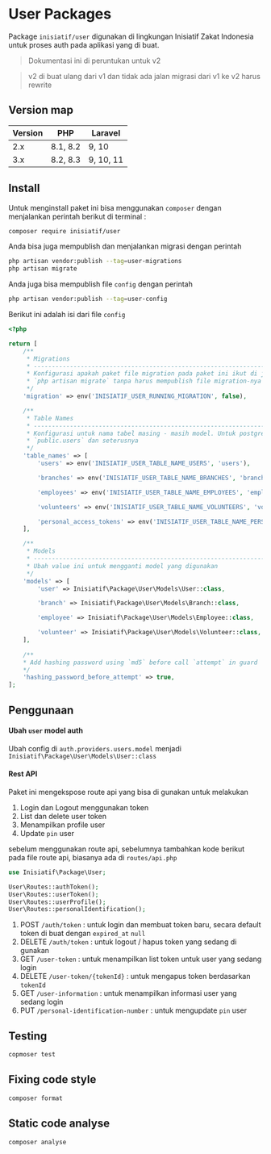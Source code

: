 # User Packages

Package `inisiatif/user` digunakan di lingkungan Inisiatif Zakat Indonesia untuk proses auth
pada aplikasi yang di buat.

> Dokumentasi ini di peruntukan untuk v2

> v2 di buat ulang dari v1 dan tidak ada jalan migrasi dari v1 ke v2 harus rewrite

## Version map


| Version | PHP      | Laravel    |
|---------|----------|------------|
| 2.x     | 8.1, 8.2 | 9, 10      |
| 3.x     | 8.2, 8.3 | 9, 10, 11  |

## Install

Untuk menginstall paket ini bisa menggunakan `composer` dengan menjalankan perintah berikut
di terminal :

```bash
composer require inisiatif/user
```
Anda bisa juga mempublish dan menjalankan migrasi dengan perintah

```bash
php artisan vendor:publish --tag=user-migrations
php artisan migrate
```

Anda juga bisa mempublish file `config` dengan perintah

```bash
php artisan vendor:publish --tag=user-config
```

Berikut ini adalah isi dari file `config`

```php
<?php

return [
    /**
     * Migrations
     * -----------------------------------------------------------------------------------------------------------------
     * Konfigurasi apakah paket file migration pada paket ini ikut di jalankan saat user menjalankan perintah
     * `php artisan migrate` tanpa harus mempublish file migration-nya
     */
    'migration' => env('INISIATIF_USER_RUNNING_MIGRATION', false),

    /**
     * Table Names
     * -----------------------------------------------------------------------------------------------------------------
     * Konfigurasi untuk nama tabel masing - masih model. Untuk postgres dengan beda schema bisa menggunakan dot, contah
     * `public.users` dan seterusnya
     */
    'table_names' => [
        'users' => env('INISIATIF_USER_TABLE_NAME_USERS', 'users'),

        'branches' => env('INISIATIF_USER_TABLE_NAME_BRANCHES', 'branches'),

        'employees' => env('INISIATIF_USER_TABLE_NAME_EMPLOYEES', 'employees'),

        'volunteers' => env('INISIATIF_USER_TABLE_NAME_VOLUNTEERS', 'volunteers'),

        'personal_access_tokens' => env('INISIATIF_USER_TABLE_NAME_PERSONAL_ACCESS_TOKENS', 'personal_access_tokens')
    ],

    /**
     * Models
     * -----------------------------------------------------------------------------------------------------------------
     * Ubah value ini untuk mengganti model yang digunakan
     */
    'models' => [
        'user' => Inisiatif\Package\User\Models\User::class,

        'branch' => Inisiatif\Package\User\Models\Branch::class,

        'employee' => Inisiatif\Package\User\Models\Employee::class,

        'volunteer' => Inisiatif\Package\User\Models\Volunteer::class,
    ],
    
    /**
    * Add hashing password using `md5` before call `attempt` in guard 
    */
    'hashing_password_before_attempt' => true,
];
```

## Penggunaan

#### Ubah `user` model auth

Ubah config di `auth.providers.users.model` menjadi `Inisiatif\Package\User\Models\User::class`

#### Rest API

Paket ini mengekspose route api yang bisa di gunakan untuk melakukan 

1. Login dan Logout menggunakan token
2. List dan delete user token
3. Menampilkan profile user
4. Update `pin` user

sebelum menggunakan route api, sebelumnya tambahkan kode berikut pada file route api,
biasanya ada di `routes/api.php`

```php
use Inisiatif\Package\User;

User\Routes::authToken();
User\Routes::userToken();
User\Routes::userProfile();
User\Routes::personalIdentification();
```

1. POST `/auth/token` : untuk login dan membuat token baru, secara default token di buat dengan `expired_at` `null`
2. DELETE `/auth/token` : untuk logout / hapus token yang sedang di gunakan
3. GET `/user-token` : untuk menampilkan list token untuk user yang sedang login
4. DELETE `/user-token/{tokenId}` : untuk mengapus token berdasarkan `tokenId`
5. GET `/user-information` : untuk menampilkan informasi user yang sedang login
6. PUT `/personal-identification-number` : untuk mengupdate `pin` user

## Testing
```bash
copmoser test
```

## Fixing code style
```bash
composer format
```

## Static code analyse 
```bash
composer analyse
```
